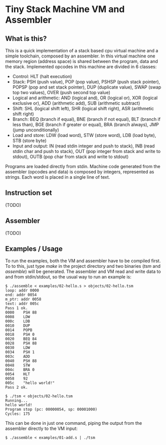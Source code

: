 # Tiny Stack Machine VM and Assembler

## What is this?

This is a quick implementation of a stack based cpu virtual machine and a simple toolchain, composed by an assembler. In this virtual machine one memory region (address space) is shared between the program, data and the stack. Implemented opcodes in this machine are divided in 6 classes:

- Control: HLT (halt execution)
- Stack: PSH (push value), POP (pop value), PSHSP (push stack pointer), POPSP (pop and set stack pointer), DUP (duplicate value), SWAP (swap top two values), OVER (push second top value)
- Logical and arithmetic: AND (logical and), OR (logical or), XOR (logical exclusive or), ADD (arithmetic add), SUB (arithmetic subtract)
- Shift: SHL (logical shift left), SHR (logical shift right), ASR (arithmetic shift right)
- Branch: BEQ (branch if equal), BNE (branch if not equal), BLT (branch if less than), BGE (branch if greater or equal), BRA (branch always), JMP (jump unconditionally)
- Load and store: LDW (load word), STW (store word), LDB (load byte), STB (store byte)
- Input and output: IN (read stdin integer and push to stack), INB (read stdin char and push to stack), OUT (pop integer from stack and write to stdout), OUTB (pop char from stack and write to stdout)

Programs are loaded directly from stdin. Machine code generated from the assembler (opcodes and data) is composed by integers, represented as strings. Each word is placed in a single line of text.

## Instruction set

(TODO)

## Assembler

(TODO)

## Examples / Usage

To run the examples, both the VM and assembler have to be compiled first. To to this, just type *make* in the project directory and two binaries (*tsm* and *assemble*) will be generated. The assembler and VM read and write data to and from stdin/stdout, so the usual way to run an example is:

```
$ ./assemble < examples/02-hello.s > objects/02-hello.tsm
loop: addr 0000
end: addr 0054
m_ptr: addr 0058
text: addr 005c
Pass 1 ok.
0000	PSH 88
0008	LDW
000c	LDB
0010	DUP
0014	POPB
0018	PSH 0
0020	BEQ 84
0028	PSH 88
0030	LDW
0034	PSH 1
003c	ADD
0040	PSH 88
0048	STW
004c	BRA 0
0054	HLT
0058	92
005c	"hello world!"
Pass 2 ok.

$ ./tsm < objects/02-hello.tsm 
Running...
hello world!
Program stop (pc: 00000054, sp: 00001000)
Cycles: 175
```

This can be done in just one command, piping the output from the assembler directly to the VM input:

```
$ ./assemble < examples/01-add.s | ./tsm
```
